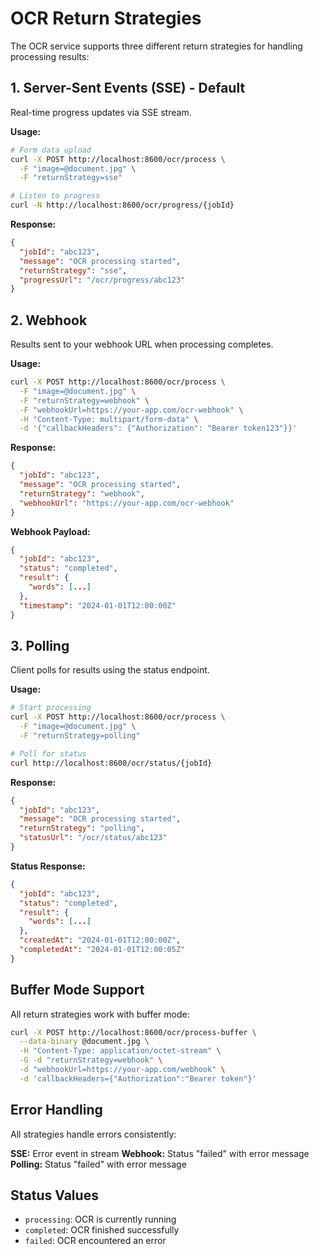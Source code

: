 # OCR Return Strategies

The OCR service supports three different return strategies for handling processing results:

## 1. Server-Sent Events (SSE) - Default

Real-time progress updates via SSE stream.

**Usage:**

```bash
# Form data upload
curl -X POST http://localhost:8600/ocr/process \
  -F "image=@document.jpg" \
  -F "returnStrategy=sse"

# Listen to progress
curl -N http://localhost:8600/ocr/progress/{jobId}
```

**Response:**

```json
{
  "jobId": "abc123",
  "message": "OCR processing started",
  "returnStrategy": "sse",
  "progressUrl": "/ocr/progress/abc123"
}
```

## 2. Webhook

Results sent to your webhook URL when processing completes.

**Usage:**

```bash
curl -X POST http://localhost:8600/ocr/process \
  -F "image=@document.jpg" \
  -F "returnStrategy=webhook" \
  -F "webhookUrl=https://your-app.com/ocr-webhook" \
  -H "Content-Type: multipart/form-data" \
  -d '{"callbackHeaders": {"Authorization": "Bearer token123"}}'
```

**Response:**

```json
{
  "jobId": "abc123",
  "message": "OCR processing started",
  "returnStrategy": "webhook",
  "webhookUrl": "https://your-app.com/ocr-webhook"
}
```

**Webhook Payload:**

```json
{
  "jobId": "abc123",
  "status": "completed",
  "result": {
    "words": [...]
  },
  "timestamp": "2024-01-01T12:00:00Z"
}
```

## 3. Polling

Client polls for results using the status endpoint.

**Usage:**

```bash
# Start processing
curl -X POST http://localhost:8600/ocr/process \
  -F "image=@document.jpg" \
  -F "returnStrategy=polling"

# Poll for status
curl http://localhost:8600/ocr/status/{jobId}
```

**Response:**

```json
{
  "jobId": "abc123",
  "message": "OCR processing started",
  "returnStrategy": "polling",
  "statusUrl": "/ocr/status/abc123"
}
```

**Status Response:**

```json
{
  "jobId": "abc123",
  "status": "completed",
  "result": {
    "words": [...]
  },
  "createdAt": "2024-01-01T12:00:00Z",
  "completedAt": "2024-01-01T12:00:05Z"
}
```

## Buffer Mode Support

All return strategies work with buffer mode:

```bash
curl -X POST http://localhost:8600/ocr/process-buffer \
  --data-binary @document.jpg \
  -H "Content-Type: application/octet-stream" \
  -G -d "returnStrategy=webhook" \
  -d "webhookUrl=https://your-app.com/webhook" \
  -d 'callbackHeaders={"Authorization":"Bearer token"}'
```

## Error Handling

All strategies handle errors consistently:

**SSE:** Error event in stream
**Webhook:** Status "failed" with error message
**Polling:** Status "failed" with error message

## Status Values

- `processing`: OCR is currently running
- `completed`: OCR finished successfully
- `failed`: OCR encountered an error
